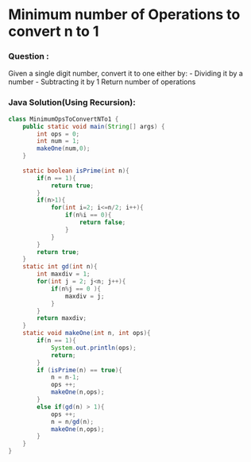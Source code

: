 # **Minimum number of Operations to convert n to 1**

### Question : 
Given a single digit number, convert it to one either by:
    - Dividing it by a number
    - Subtracting it by 1
Return number of operations

### Java Solution(Using Recursion):
```java
class MinimumOpsToConvertNTo1 {
    public static void main(String[] args) {
        int ops = 0;
        int num = 1;
        makeOne(num,0);
    }
    
    static boolean isPrime(int n){
        if(n == 1){
            return true;
        }
        if(n>1){
            for(int i=2; i<=n/2; i++){
                if(n%i == 0){
                    return false;
                }
            }
        }
        return true;
    }
    static int gd(int n){
        int maxdiv = 1;
        for(int j = 2; j<n; j++){
            if(n%j == 0 ){
                maxdiv = j;
            }
        }
        return maxdiv;
    }
    static void makeOne(int n, int ops){
        if(n == 1){
            System.out.println(ops);
            return;
        }
        if (isPrime(n) == true){
            n = n-1;
            ops ++;
            makeOne(n,ops);
        }
        else if(gd(n) > 1){
            ops ++;
            n = n/gd(n);
            makeOne(n,ops);
        }
    }
}
```